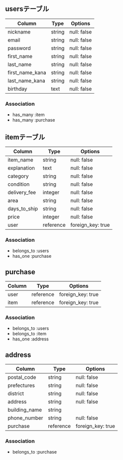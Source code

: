 ## usersテーブル  
| Column          | Type   | Options     |
| --------------- | ------ | ----------- |
| nickname        | string | null: false |
| email           | string | null: false |
| password        | string | null: false |
| first_name      | string | null: false |
| last_name       | string | null: false |
| first_name_kana | string | null: false |
| last_name_kana  | string | null: false |
| birthday        | text   | null: false |

### Association
- has_many :item
- has_many :purchase


## itemテーブル
| Column        | Type   | Options     |
| ------------- | ------ | ----------- |
| item_name     | string | null: false |
| explanation   | text   | null: false |
| category      | string | null: false |
| condition     | string | null: false |
| delivery_fee  | integer | null: false |
| area          | string | null: false |
| days_to_ship  | string | null: false |
| price         | integer | null: false |
| user          | reference   | foreign_key: true |

### Association
- belongs_to :users
- has_one :purchase


## purchase
| Column  | Type      | Options           |
| ------- | --------- | ----------------- |
| user    | reference | foreign_key: true |
| item    | reference | foreign_key: true |

### Association
- belongs_to :users
- belongs_to :item
- has_one :address


## address
| Column        | Type      | Options           |
| ------------- | --------- | ----------------- |
| postal_code   | string    | null: false       |
| prefectures   | string    | null: false       |
| district      | string    | null: false       |
| address       | string    | null: false       |
| building_name | string    |                   |
| phone_number  | string    | null: false       |
| purchase      | reference | foreign_key: true 

### Association
- belongs_to :purchase